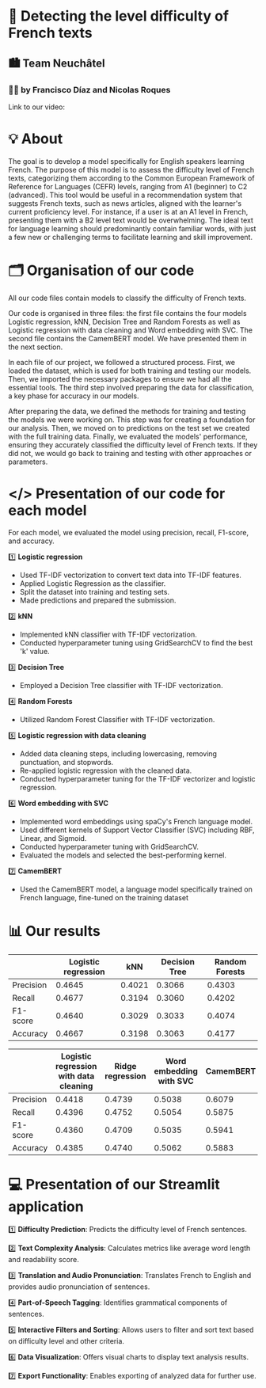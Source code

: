 # 📜 Detecting the level difficulty of French texts
## 🏙️ Team Neuchâtel
### 🙋‍♂️ by Francisco Díaz and Nicolas Roques

Link to our video:

# 💡 About
The goal is to develop a model specifically for English speakers learning French. The purpose of this model is to assess the difficulty level of French texts, categorizing them according to the Common European Framework of Reference for Languages (CEFR) levels, ranging from A1 (beginner) to C2 (advanced). This tool would be useful in a recommendation system that suggests French texts, such as news articles, aligned with the learner's current proficiency level. For instance, if a user is at an A1 level in French, presenting them with a B2 level text would be overwhelming. The ideal text for language learning should predominantly contain familiar words, with just a few new or challenging terms to facilitate learning and skill improvement.

# 🗂️ Organisation of our code

All our code files contain models to classify the difficulty of French texts.

Our code is organised in three files: the first file contains the four models Logistic regression, kNN, Decision Tree and Random Forests as well as Logistic regression with data cleaning and Word embedding with SVC. The second file contains the CamemBERT model. We have presented them in the next section.

In each file of our project, we followed a structured process. First, we loaded the dataset, which is used for both training and testing our models. Then, we imported the necessary packages to ensure we had all the essential tools. The third step involved preparing the data for classification, a key phase for accuracy in our models.

After preparing the data, we defined the methods for training and testing the models we were working on. This step was for creating a foundation for our analysis. Then, we moved on to predictions on the test set we created with the full training data. Finally, we evaluated the models' performance, ensuring they accurately classified the difficulty level of French texts. If they did not, we would go back to training and testing with other approaches or parameters. 

# </> Presentation of our code for each model
For each model, we evaluated the model using precision, recall, F1-score, and accuracy.

1️⃣ **Logistic regression**
- Used TF-IDF vectorization to convert text data into TF-IDF features.
- Applied Logistic Regression as the classifier.
- Split the dataset into training and testing sets.
- Made predictions and prepared the submission.

2️⃣ **kNN**
- Implemented kNN classifier with TF-IDF vectorization.
- Conducted hyperparameter tuning using GridSearchCV to find the best 'k' value.

3️⃣ **Decision Tree**
- Employed a Decision Tree classifier with TF-IDF vectorization.
  
4️⃣ **Random Forests**
- Utilized Random Forest Classifier with TF-IDF vectorization.

5️⃣ **Logistic regression with data cleaning**
- Added data cleaning steps, including lowercasing, removing punctuation, and stopwords.
- Re-applied logistic regression with the cleaned data.
- Conducted hyperparameter tuning for the TF-IDF vectorizer and logistic regression.

6️⃣ **Word embedding with SVC**
- Implemented word embeddings using spaCy's French language model.
- Used different kernels of Support Vector Classifier (SVC) including RBF, Linear, and Sigmoid.
- Conducted hyperparameter tuning with GridSearchCV.
- Evaluated the models and selected the best-performing kernel.

7️⃣ **CamemBERT**
- Used the CamemBERT model, a language model specifically trained on French language, fine-tuned on the training dataset


# 📊 Our results
|                  | Logistic regression | kNN | Decision Tree | Random Forests |
|------------------|---------------------|-----|---------------|----------------|
| Precision        | 0.4645              | 0.4021 | 0.3066   | 0.4303         |
| Recall           | 0.4677              | 0.3194 | 0.3060   | 0.4202         |
| F1-score         | 0.4640              | 0.3029 | 0.3033   | 0.4074         |
| Accuracy         | 0.4667              | 0.3198   | 0.3063 | 0.4177         |

|                  | Logistic regression with data cleaning |Ridge regression  | Word embedding with SVC  | CamemBERT |
|------------------|---------------------|-----|---------|------------------------------|
| Precision        | 0.4418              |0.4739         | 0.5038  |  0.6079|
| Recall           | 0.4396              |0.4752         | 0.5054  | 0.5875 |
| F1-score         | 0.4360              |0.4709         | 0.5035  | 0.5941 |
| Accuracy         | 0.4385              |0.4740         | 0.5062  | 0.5883 |

# 💻 Presentation of our Streamlit application

1️⃣ **Difficulty Prediction**: Predicts the difficulty level of French sentences.

2️⃣ **Text Complexity Analysis**: Calculates metrics like average word length and readability score.

3️⃣ **Translation and Audio Pronunciation**: Translates French to English and provides audio pronunciation of sentences.

4️⃣ **Part-of-Speech Tagging**: Identifies grammatical components of sentences.

5️⃣ **Interactive Filters and Sorting**: Allows users to filter and sort text based on difficulty level and other criteria.

6️⃣ **Data Visualization**: Offers visual charts to display text analysis results.

7️⃣ **Export Functionality**: Enables exporting of analyzed data for further use.



